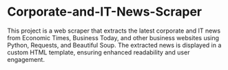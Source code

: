 # Corporate-and-IT-News-Scraper
This project is a web scraper that extracts the latest corporate and IT news from Economic Times, Business Today, and other business websites using Python, Requests, and Beautiful Soup. The extracted news is displayed in a custom HTML template, ensuring enhanced readability and user engagement.
